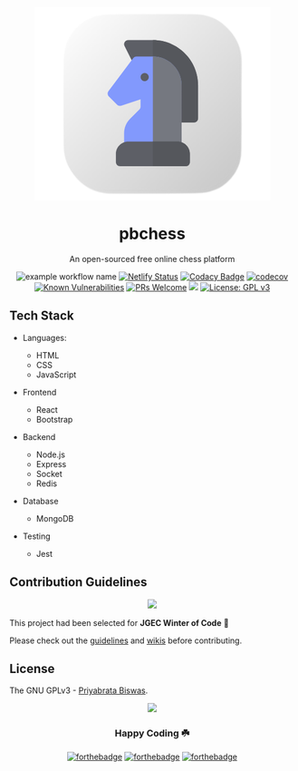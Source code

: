 <div align="center">
  <img src="https://raw.githubusercontent.com/fave77/pbchess/develop/.github/logos/pbchess-logo.png">

  <h1> pbchess </h1>
  <p> An open-sourced free online chess platform </p>

  ![example workflow name](https://github.com/fave77/pbchess/workflows/heroku/badge.svg)
  [![Netlify Status](https://api.netlify.com/api/v1/badges/9dfb4c24-589e-4679-a331-a85a8e1a5382/deploy-status)](https://app.netlify.com/sites/pbchess/deploys)
  [![Codacy Badge](https://api.codacy.com/project/badge/Grade/e3ba9e6a3bb84fc7a3c6905c8e1af48c)](https://app.codacy.com/gh/fave77/pbchess?utm_source=github.com&utm_medium=referral&utm_content=fave77/pbchess&utm_campaign=Badge_Grade)
  [![codecov](https://codecov.io/gh/fave77/pbchess/branch/develop/graph/badge.svg?token=VZJBLBMUH6)](https://codecov.io/gh/fave77/pbchess)
  [![Known Vulnerabilities](https://snyk.io/test/github/fave77/pbchess/badge.svg)](https://snyk.io/test/github/fave77/pbchess)
  [![PRs Welcome](https://img.shields.io/badge/PRs-welcome-brightgreen.svg?style=flat-square)](http://makeapullrequest.com)
  ![](https://img.shields.io/github/stars/fave77/pbchess.svg)
  [![License: GPL v3](https://img.shields.io/badge/License-GPLv3-yellow.svg)](https://www.gnu.org/licenses/gpl-3.0)
</div>

## Tech Stack
- Languages:
  - HTML
  - CSS
  - JavaScript

- Frontend
  - React
  - Bootstrap

- Backend
  - Node.js
  - Express
  - Socket
  - Redis

- Database
  - MongoDB

- Testing
  - Jest

## Contribution Guidelines

<div align="center">
  <img src="https://i.ibb.co/YdF5FFY/jwoc.png">
</div>

This project had been selected for **JGEC Winter of Code** :tada:


Please check out the [guidelines](https://github.com/fave77/pbchess/blob/develop/.github/CONTRIBUTING/CONTRIBUTING.md) and [wikis](https://github.com/fave77/pbchess/wiki) before contributing.
 
## License

The GNU GPLv3 - [Priyabrata Biswas](https://github.com/fave77).

<div align="center">

  <img src="https://media.giphy.com/media/oMHPlvpTvnXGPS7GhX/giphy.gif">
  <h3>Happy Coding ☘️</h3>

  [![forthebadge](https://forthebadge.com/images/badges/powered-by-coffee.svg)](https://forthebadge.com)
  [![forthebadge](https://forthebadge.com/images/badges/built-with-love.svg)](https://forthebadge.com)
  [![forthebadge](https://forthebadge.com/images/badges/made-with-javascript.svg)](https://forthebadge.com)

</div>
